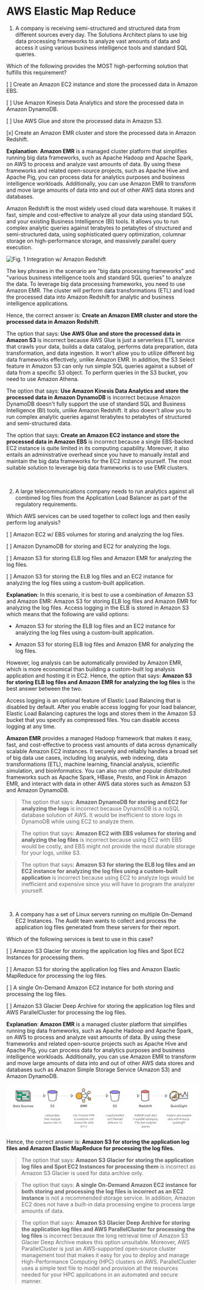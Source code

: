 # AWS Elastic Map Reduce

1. A company is receiving semi-structured and structured data from different sources every day. The Solutions Architect plans to use big data processing frameworks to analyze vast amounts of data and access it using various business intelligence tools and standard SQL queries.

Which of the following provides the MOST high-performing solution that fulfills this requirement?

[ ] Create an Amazon EC2 instance and store the processed data in Amazon EBS.

[ ] Use Amazon Kinesis Data Analytics and store the processed data in Amazon DynamoDB.

[ ] Use AWS Glue and store the processed data in Amazon S3.

[x] Create an Amazon EMR cluster and store the processed data in Amazon Redshift.

**Explanation**: **Amazon EMR** is a managed cluster platform that simplifies running big data frameworks, such as Apache Hadoop and Apache Spark, on AWS to process and analyze vast amounts of data. By using these frameworks and related open-source projects, such as Apache Hive and Apache Pig, you can process data for analytics purposes and business intelligence workloads. Additionally, you can use Amazon EMR to transform and move large amounts of data into and out of other AWS data stores and databases.

Amazon Redshift is the most widely used cloud data warehouse. It makes it fast, simple and cost-effective to analyze all your data using standard SQL and your existing Business Intelligence (BI) tools. It allows you to run complex analytic queries against terabytes to petabytes of structured and semi-structured data, using sophisticated query optimization, columnar storage on high-performance storage, and massively parallel query execution.

![Fig. 1 Integration w/ Amazon Redshift](img/SAA-CO2/databases/elastic-map-reduce/fig01.png)

The key phrases in the scenario are "big data processing frameworks" and "various business intelligence tools and standard SQL queries" to analyze the data. To leverage big data processing frameworks, you need to use Amazon EMR. The cluster will perform data transformations (ETL) and load the processed data into Amazon Redshift for analytic and business intelligence applications.

Hence, the correct answer is: **Create an Amazon EMR cluster and store the processed data in Amazon Redshift**.

The option that says: **Use AWS Glue and store the processed data in Amazon S3** is incorrect because AWS Glue is just a serverless ETL service that crawls your data, builds a data catalog, performs data preparation, data transformation, and data ingestion. It won't allow you to utilize different big data frameworks effectively, unlike Amazon EMR. In addition, the S3 Select feature in Amazon S3 can only run simple SQL queries against a subset of data from a specific S3 object. To perform queries in the S3 bucket, you need to use Amazon Athena.

The option that says: **Use Amazon Kinesis Data Analytics and store the processed data in Amazon DynamoDB** is incorrect because Amazon DynamoDB doesn't fully support the use of standard SQL and Business Intelligence (BI) tools, unlike Amazon Redshift. It also doesn't allow you to run complex analytic queries against terabytes to petabytes of structured and semi-structured data.

The option that says: **Create an Amazon EC2 instance and store the processed data in Amazon EBS** is incorrect because a single EBS-backed EC2 instance is quite limited in its computing capability. Moreover, it also entails an administrative overhead since you have to manually install and maintain the big data frameworks for the EC2 instance yourself. The most suitable solution to leverage big data frameworks is to use EMR clusters.

<br />

2. A large telecommunications company needs to run analytics against all combined log files from the Application Load Balancer as part of the regulatory requirements.

Which AWS services can be used together to collect logs and then easily perform log analysis?

[ ] Amazon EC2 w/ EBS volumes for storing and analyzing the log files.

[ ] Amazon DynamoDB for storing and EC2 for analyzing the logs.

[ ] Amazon S3 for storing ELB log files and Amazon EMR for analyzing the log files.

[ ] Amazon S3 for storing the ELB log files and an EC2 instance for analyzing the log files using a custom-built application.

**Explanation**: In this scenario, it is best to use a combination of Amazon S3 and Amazon EMR: Amazon S3 for storing ELB log files and Amazon EMR for analyzing the log files. Access logging in the ELB is stored in Amazon S3 which means that the following are valid options:

* Amazon S3 for storing the ELB log files and an EC2 instance for analyzing the log files using a custom-built application.

* Amazon S3 for storing ELB log files and Amazon EMR for analyzing the log files.

However, log analysis can be automatically provided by Amazon EMR, which is more economical than building a custom-built log analysis application and hosting it in EC2. Hence, the option that says: **Amazon S3 for storing ELB log files and Amazon EMR for analyzing the log files** is the best answer between the two.

Access logging is an optional feature of Elastic Load Balancing that is disabled by default. After you enable access logging for your load balancer, Elastic Load Balancing captures the logs and stores them in the Amazon S3 bucket that you specify as compressed files. You can disable access logging at any time.

**Amazon EMR** provides a managed Hadoop framework that makes it easy, fast, and cost-effective to process vast amounts of data across dynamically scalable Amazon EC2 instances. It securely and reliably handles a broad set of big data use cases, including log analysis, web indexing, data transformations (ETL), machine learning, financial analysis, scientific simulation, and bioinformatics. You can also run other popular distributed frameworks such as Apache Spark, HBase, Presto, and Flink in Amazon EMR, and interact with data in other AWS data stores such as Amazon S3 and Amazon DynamoDB.

> The option that says: **Amazon DynamoDB for storing and EC2 for analyzing the logs** is incorrect because DynamoDB is a noSQL database solution of AWS. It would be inefficient to store logs in DynamoDB while using EC2 to analyze them.

> The option that says: **Amazon EC2 with EBS volumes for storing and analyzing the log files** is incorrect because using EC2 with EBS would be costly, and EBS might not provide the most durable storage for your logs, unlike S3.

> The option that says: **Amazon S3 for storing the ELB log files and an EC2 instance for analyzing the log files using a custom-built application** is incorrect because using EC2 to analyze logs would be inefficient and expensive since you will have to program the analyzer yourself.

<br />

3. A company has a set of Linux servers running on multiple On-Demand EC2 Instances. The Audit team wants to collect and process the application log files generated from these servers for their report.

Which of the following services is best to use in this case?

[ ] Amazon S3 Glacier for storing the application log files and Spot EC2 Instances for processing them.

[ ] Amazon S3 for storing the application log files and Amazon Elastic MapReduce for processing the log files.

[ ] A single On-Demand Amazon EC2 instance for both storing and processing the log files.

[ ] Amazon S3 Glacier Deep Archive for storing the application log files and AWS ParallelCluster for processing the log files.

**Explanation**: **Amazon EMR** is a managed cluster platform that simplifies running big data frameworks, such as Apache Hadoop and Apache Spark, on AWS to process and analyze vast amounts of data. By using these frameworks and related open-source projects such as Apache Hive and Apache Pig, you can process data for analytics purposes and business intelligence workloads. Additionally, you can use Amazon EMR to transform and move large amounts of data into and out of other AWS data stores and databases such as Amazon Simple Storage Service (Amazon S3) and Amazon DynamoDB.

![Fig. 1 EMR Flow](../../../img/databases/emr/fig01.png)

Hence, the correct answer is: **Amazon S3 for storing the application log files and Amazon Elastic MapReduce for processing the log files.**

> The option that says: **Amazon S3 Glacier for storing the application log files and Spot EC2 Instances for processing them** is incorrect as Amazon S3 Glacier is used for data archive only.

> The option that says: **A single On-Demand Amazon EC2 instance for both storing and processing the log files is incorrect as an EC2 instance** is not a recommended storage service. In addition, Amazon EC2 does not have a built-in data processing engine to process large amounts of data.

> The option that says: **Amazon S3 Glacier Deep Archive for storing the application log files and AWS ParallelCluster for processing the log files** is incorrect because the long retrieval time of Amazon S3 Glacier Deep Archive makes this option unsuitable. Moreover, AWS ParallelCluster is just an AWS-supported open-source cluster management tool that makes it easy for you to deploy and manage High-Performance Computing (HPC) clusters on AWS. ParallelCluster uses a simple text file to model and provision all the resources needed for your HPC applications in an automated and secure manner.

<br />
